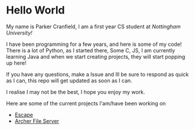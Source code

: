 # Hello World
My name is Parker Cranfield, I am a first year CS student at *Nottingham University!*

I have been programming for a few years, and here is some of my code!
There is a lot of Python, as I started there, Some C, JS, I am currently learning Java and when we start creating projects, they will start popping up here!

If you have any questions, make a Issue and Ill be sure to respond as quick as I can, this repo will get updated as soon as I can.

I realise I may not be the best, I hope you enjoy my work.

Here are some of the current projects I'am/have been working on
- [Escape](https://github.com/Retr05041/HelloWorld/tree/main/Python/2019%20and%202020/Games/Escape/Escape%20V0.0.9)
- [Archer File Server](https://github.com/Retr05041/Archer-FS)


